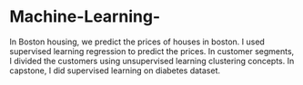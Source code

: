 # Machine-Learning-
In Boston housing, we predict the prices of houses in boston. I used supervised learning regression to predict the prices.
In customer segments, I divided the customers using unsupervised learning clustering concepts.
In capstone, I did supervised learning on diabetes dataset.
